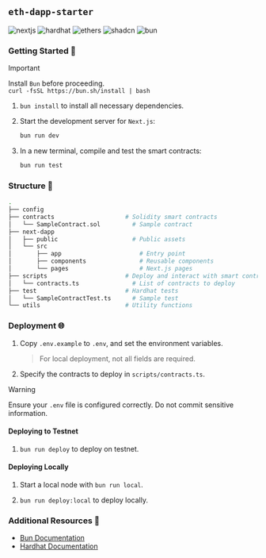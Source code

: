 ## `eth-dapp-starter`

![nextjs][nextjs] ![hardhat][hardhat] ![ethers][ethers] ![shadcn][shadcn] ![bun][bun]

### Getting Started 🚀

> [!IMPORTANT]
> Install `Bun` before proceeding. <br> `curl -fsSL https://bun.sh/install | bash`

1. `bun install` to install all necessary dependencies.

2. Start the development server for `Next.js`:
    ```bash
    bun run dev
    ```

3. In a new terminal, compile and test the smart contracts:
    ```bash
    bun run test
    ```

### Structure 🌴

```bash
.
├── config
├── contracts                    # Solidity smart contracts
│   └── SampleContract.sol         # Sample contract
├── next-dapp
│   ├── public                     # Public assets
│   └── src
│       ├── app                      # Entry point
│       ├── components               # Reusable components
│       └── pages                    # Next.js pages
├── scripts                      # Deploy and interact with smart contracts
│   └── contracts.ts               # List of contracts to deploy
├── test                         # Hardhat tests
│   └── SampleContractTest.ts      # Sample test
└── utils                        # Utility functions
```

### Deployment 🌐

1. Copy `.env.example` to `.env`, and set the environment variables.
    > For local deployment, not all fields are required.

2. Specify the contracts to deploy in `scripts/contracts.ts`.

> [!WARNING]
> Ensure your `.env` file is configured correctly. Do not commit sensitive information.

#### Deploying to Testnet

1. `bun run deploy` to deploy on testnet.

#### Deploying Locally

1. Start a local node with `bun run local`.

2. `bun run deploy:local` to deploy locally.

### Additional Resources 📃

- [Bun Documentation](https://bun.sh/docs)
- [Hardhat Documentation](https://hardhat.org/getting-started/)

<!-- Badges -->
[nextjs]: https://img.shields.io/badge/Next.js-000000?style=for-the-badge&logo=next.js&logoColor=white
[hardhat]: https://img.shields.io/badge/Hardhat-f0d614?style=for-the-badge&logo=hardhat&logoColor=white
[ethers]: https://img.shields.io/badge/ethers.js-6651FF?style=for-the-badge&logo=ethereum&logoColor=white
[shadcn]: https://img.shields.io/badge/shadcn/ui-000000?style=for-the-badge&logo=shadcn/ui&logoColor=white
[bun]: https://img.shields.io/badge/Bun-000?logo=bun&logoColor=fff&style=for-the-badge
